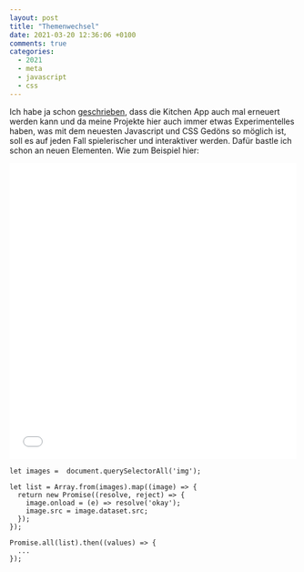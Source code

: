 ```yaml
---
layout: post
title: "Themenwechsel"
date: 2021-03-20 12:36:06 +0100
comments: true
categories:
  - 2021
  - meta
  - javascript
  - css
---
```

Ich habe ja schon [geschrieben][next], dass die Kitchen App auch mal erneuert
werden kann und da meine Projekte hier auch immer etwas Experimentelles haben,
was mit dem neuesten Javascript und CSS Gedöns so möglich ist, soll es auf
jeden Fall spielerischer und interaktiver werden. Dafür bastle ich schon an neuen
Elementen. Wie zum Beispiel hier:

<iframe id="iframe3242" src="/data/vkitchen/overview.html" style="width:100%;height:520px" frameborder="0">
</iframe>

<script>
  let iframe = document.getElementById('iframe3242');
  if (iframe.offsetWidth < 500) iframe.style.height = '340px';
  else iframe.style.height = '520px';
</script>

    let images =  document.querySelectorAll('img');

    let list = Array.from(images).map((image) => {
      return new Promise((resolve, reject) => {
        image.onload = (e) => resolve('okay');
        image.src = image.dataset.src;
      });
    });

    Promise.all(list).then((values) => {
      ...
    });

[next]: https://manuel-io.github.io/blog/2021/01/17/fortschritt-slash-ausblick-20-slash-21/
